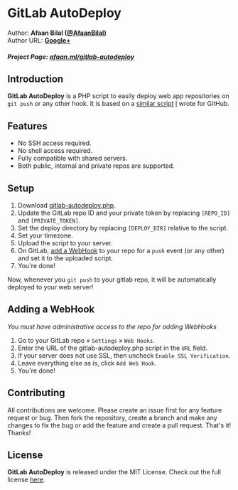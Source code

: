 GitLab AutoDeploy
==============

Author: **Afaan Bilal ([@AfaanBilal](https://github.com/AfaanBilal))**   
Author URL: **[Google+][1]**

##### Project Page: [afaan.ml/gitlab-autodeploy](https://afaan.ml/gitlab-autodeploy)

## Introduction
**GitLab AutoDeploy** is a PHP script to easily deploy web app repositories on `git push` or 
any other hook. It is based on a [similar script][3] [I][1] wrote for GitHub.

## Features
- No SSH access required.
- No shell access required.
- Fully compatible with shared servers.
- Both public, internal and private repos are supported.

## Setup
1. Download [gitlab-autodeploy.php](gitlab-autodeploy.php).
2. Update the GitLab repo ID and your private token by replacing `[REPO_ID]` and `[PRIVATE_TOKEN]`.
3. Set the deploy directory by replacing `[DEPLOY_DIR]` relative to the script.
4. Set your timezone.
5. Upload the script to your server.
6. On GitLab, [add a WebHook][2] to your repo for a `push` event (or any other) and
set it to the uploaded script.
7. You're done!

Now, whenever you `git push` to your gitlab repo, it will be automatically deployed
to your web server!

## Adding a WebHook
*You must have administrative access to the repo for adding WebHooks*

1. Go to your GitLab repo &raquo; `Settings` &raquo; `Web Hooks`.  
2. Enter the URL of the gitlab-autodeploy.php script in the `URL` field.  
3. If your server does not use SSL, then uncheck `Enable SSL Verification`.  
4. Leave everything else as is, click `Add Web Hook`.  
5. You're done!  

## Contributing
All contributions are welcome. Please create an issue first for any feature request
or bug. Then fork the repository, create a branch and make any changes to fix the bug 
or add the feature and create a pull request. That's it!
Thanks!

## License
**GitLab AutoDeploy** is released under the MIT License.
Check out the full license [here](LICENSE).

[1]: https://google.com/+AfaanBilal "Afaan Bilal"
[2]: #adding-a-webhook "Adding a WebHook"
[3]: https://github.com/AfaanBilal/github-autodeploy
